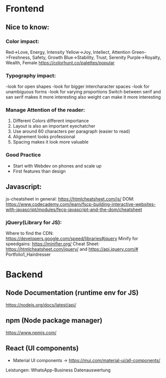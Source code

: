 # Frontend
## Nice to know:
### Color impact:
Red->Love, Energy, Intensity
Yellow->Joy, Intellect, Attention
Green->Freshness, Safety, Growth
Blue->Stability, Trust, Serenity
Purple->Royalty, Wealth, Female 
https://colorhunt.co/palettes/popular

### Typography impact:
-look for open shapes
-look for bigger intercharacter spaces
-look for unambiguous forms
-look for varying proportions
Switch between serif and san serif makes it more interesting also weight can make it more interesting

### Manage Attention of the reader:
1. Different Colors different importance
2. Layout is also an important eyechatcher
3. Use around 60 characters per paragraph (easier to read)
4. Alignement looks professional
5. Spacing makes it look more valuable

### Good Practice
- Start with Webdev on phones and scale up
- First features than design


## Javascript:
js-cheatsheet in general: https://htmlcheatsheet.com/js/
DOM: https://www.codecademy.com/learn/fscp-building-interactive-websites-with-javascript/modules/fecp-javascript-and-the-dom/cheatsheet

### jQuery(Library for JS):
Where to find the CDN: https://developers.google.com/speed/libraries#jquery
Minify for speedgains: https://minifier.org/
Cheat Sheet: https://htmlcheatsheet.com/jquery/ and https://api.jquery.com/# Portfolio1_Hairdresser

# Backend
## Node Documentation (runtime env for JS)
https://nodejs.org/docs/latest/api/

## npm (Node package manager)
https://www.npmjs.com/

## React (UI components)
- Material UI components -> https://mui.com/material-ui/all-components/

Leistungen:
WhatsApp-Business
Datenauswertung
